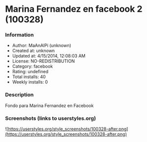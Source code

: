 # Marina Fernandez en facebook 2 (100328)

### Information
- Author: MaAnAlPi (unknown)
- Created at: unknown
- Updated at: 4/15/2014, 12:08:03 AM
- License: NO-REDISTRIBUTION
- Category: facebook
- Rating: undefined
- Total installs: 40
- Weekly installs: 0


### Description
Fondo para Marina Fernandez en Facebook


### Screenshots (links to userstyles.org)
![https://userstyles.org/style_screenshots/100328-after.png](https://userstyles.org/style_screenshots/100328-after.png)


